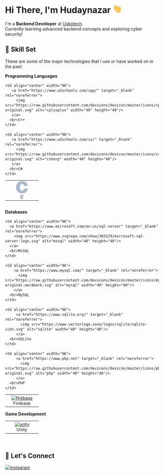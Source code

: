 <h1>Hi There, I'm Hudaynazar <img src="https://raw.githubusercontent.com/ABSphreak/ABSphreak/master/gifs/Hi.gif" width="30px"></h1>

I'm a **Backend Developer** at [Uskotech](https://uskotech.com/).  
Currently learning advanced backend concepts and exploring cyber security!

## 💪 Skill Set

These are some of the major technologies that I use or have worked on in the past:

**Programming Languages**

<table>
  <tr>
    <td align="center" width="96">
       <a href="https://www.cprogramming.com/" target="_blank" rel="noreferrer"> 
         <img src="https://raw.githubusercontent.com/devicons/devicon/master/icons/c/c-original.svg" alt="c" width="40" height="40"/> 
       </a> 
      <br>C
    </td>
    
    <td align="center" width="96">
       <a href="https://www.w3schools.com/cpp/" target="_blank" rel="noreferrer"> 
         <img src="https://raw.githubusercontent.com/devicons/devicon/master/icons/cplusplus/cplusplus-original.svg" alt="cplusplus" width="40" height="40"/> 
       </a> 
      <br>C++
    </td>

    <td align="center" width="96">
       <a href="https://www.w3schools.com/cs/" target="_blank" rel="noreferrer"> 
         <img src="https://raw.githubusercontent.com/devicons/devicon/master/icons/csharp/csharp-original.svg" alt="csharp" width="40" height="40"/> 
       </a>
      <br>C#
    </td>
  </tr>
</table>
<table>
  <tr>
    
  </tr>
</table>

**Databases**
<table>
  <tr>
    <td align="center" width="96">
      <a href="https://firebase.google.com/" target="_blank" rel="noreferrer"> 
        <img src="https://www.vectorlogo.zone/logos/firebase/firebase-icon.svg" alt="firebase" width="40" height="40"/> 
      </a>
      <br>Firebase
    </td>
    
    <td align="center" width="96">
      <a href="https://www.microsoft.com/en-us/sql-server" target="_blank" rel="noreferrer"> 
        <img src="https://www.svgrepo.com/show/303229/microsoft-sql-server-logo.svg" alt="mssql" width="40" height="40"/> 
      </a> 
      <br>MsSQL
    </td>

    <td align="center" width="96">
        <a href="https://www.mysql.com/" target="_blank" rel="noreferrer"> 
          <img src="https://raw.githubusercontent.com/devicons/devicon/master/icons/mysql/mysql-original-wordmark.svg" alt="mysql" width="40" height="40"/> 
        </a>
      <br>MySQL
    </td>

    <td align="center" width="96">
         <a href="https://www.sqlite.org/" target="_blank" rel="noreferrer"> 
           <img src="https://www.vectorlogo.zone/logos/sqlite/sqlite-icon.svg" alt="sqlite" width="40" height="40"/> 
         </a>
      <br>SQLite
    </td>

    <td align="center" width="96">
         <a href="https://www.php.net" target="_blank" rel="noreferrer"> 
           <img src="https://raw.githubusercontent.com/devicons/devicon/master/icons/php/php-original.svg" alt="php" width="40" height="40"/> 
         </a>
      <br>PHP
    </td>
  </tr>
</table>

**Game Development**
<table>
  <tr>
    <td align="center" width="96">
        <a href="https://unity.com/" target="_blank" rel="noreferrer"> 
          <img src="https://www.vectorlogo.zone/logos/unity3d/unity3d-icon.svg" alt="unity" width="40" height="40"/> 
        </a>
      <br>Unity
    </td>
  </tr>
</table>

<br>

## 🤝 Let's Connect

<a href="https://www.instagram.com/ishkabulov_h/" target="_blank" rel="noreferrer">
  <img src="https://www.vectorlogo.zone/logos/instagram/instagram-icon.svg" alt="instagram" width="40" height="40"/>
</a>
